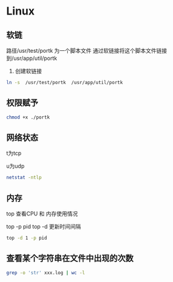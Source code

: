 # Linux

## 软链

路径/usr/test/portk 为一个脚本文件
通过软链接将这个脚本文件链接到/usr/app/util/portk

1. 创建软链接

````sh
ln -s  /usr/test/portk  /usr/app/util/portk
````

## 权限赋予

````sh
chmod +x ./portk
````

## 网络状态

t为tcp

u为udp

````sh
netstat -ntlp
````

## 内存

top 查看CPU 和 内存使用情况

top -p pid
top -d 更新时间间隔

````sh
top -d 1 -p pid
````

## 查看某个字符串在文件中出现的次数

````sh
grep -o 'str' xxx.log | wc -l
````
